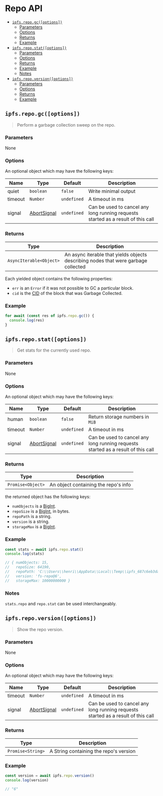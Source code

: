 # Repo API <!-- omit in toc -->

- [`ipfs.repo.gc([options])`](#ipfsrepogcoptions)
  - [Parameters](#parameters)
  - [Options](#options)
  - [Returns](#returns)
  - [Example](#example)
- [`ipfs.repo.stat([options])`](#ipfsrepostatoptions)
  - [Parameters](#parameters-1)
  - [Options](#options-1)
  - [Returns](#returns-1)
  - [Example](#example-1)
  - [Notes](#notes)
- [`ipfs.repo.version([options])`](#ipfsrepoversionoptions)
  - [Parameters](#parameters-2)
  - [Options](#options-2)
  - [Returns](#returns-2)
  - [Example](#example-2)

## `ipfs.repo.gc([options])`

> Perform a garbage collection sweep on the repo.

### Parameters

None

### Options

An optional object which may have the following keys:

| Name | Type | Default | Description |
| ---- | ---- | ------- | ----------- |
| quiet | `boolean` | `false` | Write minimal output |
| timeout | `Number` | `undefined` | A timeout in ms |
| signal | [AbortSignal][] | `undefined` |  Can be used to cancel any long running requests started as a result of this call |

### Returns

| Type | Description |
| -------- | -------- |
| `AsyncIterable<Object>` | An async iterable that yields objects describing nodes that were garbage collected |

Each yielded object contains the following properties:

- `err` is an `Error` if it was not possible to GC a particular block.
- `cid` is the [CID][cid] of the block that was Garbage Collected.

### Example

```JavaScript
for await (const res of ipfs.repo.gc()) {
  console.log(res)
}
```

## `ipfs.repo.stat([options])`

> Get stats for the currently used repo.

### Parameters

None

### Options

An optional object which may have the following keys:

| Name | Type | Default | Description |
| ---- | ---- | ------- | ----------- |
| human | `boolean` | `false` | Return storage numbers in `MiB` |
| timeout | `Number` | `undefined` | A timeout in ms |
| signal | [AbortSignal][] | `undefined` |  Can be used to cancel any long running requests started as a result of this call |

### Returns

| Type | Description |
| -------- | -------- |
| `Promise<Object>` | An object containing the repo's info |

the returned object has the following keys:

- `numObjects` is a [BigInt][1].
- `repoSize` is a [BigInt][1], in bytes.
- `repoPath` is a string.
- `version` is a string.
- `storageMax` is a [BigInt][1].

### Example

```JavaScript
const stats = await ipfs.repo.stat()
console.log(stats)

// { numObjects: 15,
//   repoSize: 64190,
//   repoPath: 'C:\\Users\\henri\\AppData\\Local\\Temp\\ipfs_687c6eb3da07d3b16fe3c63ce17560e9',
//   version: 'fs-repo@6',
//   storageMax: 10000000000 }
```

### Notes

`stats.repo` and `repo.stat` can be used interchangeably.

## `ipfs.repo.version([options])`

> Show the repo version.

### Parameters

None

### Options

An optional object which may have the following keys:

| Name | Type | Default | Description |
| ---- | ---- | ------- | ----------- |
| timeout | `Number` | `undefined` | A timeout in ms |
| signal | [AbortSignal][] | `undefined` |  Can be used to cancel any long running requests started as a result of this call |

### Returns

| Type | Description |
| -------- | -------- |
| `Promise<String>` | A String containing the repo's version |

### Example

```JavaScript
const version = await ipfs.repo.version()
console.log(version)

// "6"
```

[1]: https://developer.mozilla.org/en-US/docs/Web/JavaScript/Reference/Global_Objects/BigInt
[cid]: https://www.npmjs.com/package/cids
[AbortSignal]: https://developer.mozilla.org/en-US/docs/Web/API/AbortSignal
